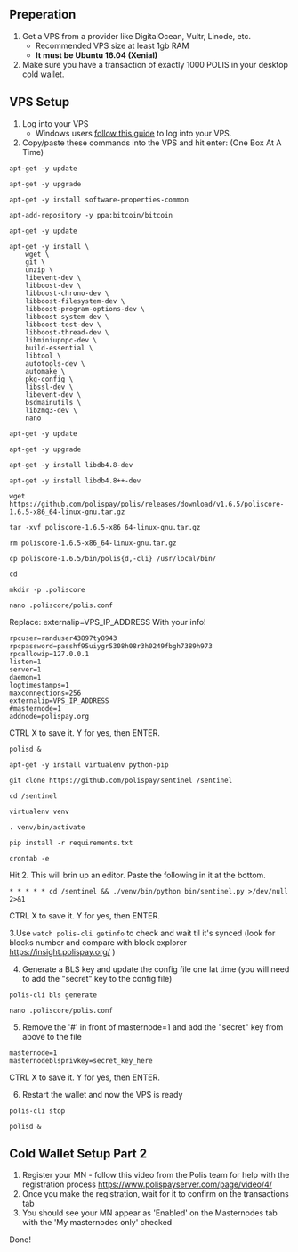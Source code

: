 ## Preperation

1. Get a VPS from a provider like DigitalOcean, Vultr, Linode, etc. 
   - Recommended VPS size at least 1gb RAM 
   - **It must be Ubuntu 16.04 (Xenial)**
2. Make sure you have a transaction of exactly 1000 POLIS in your desktop cold wallet.

## VPS Setup

1. Log into your VPS
   - Windows users [follow this guide](https://www.digitalocean.com/community/tutorials/how-to-log-into-your-droplet-with-putty-for-windows-users) to log into your VPS.
2. Copy/paste these commands into the VPS and hit enter: (One Box At A Time)
```
apt-get -y update
```
```
apt-get -y upgrade
```
```
apt-get -y install software-properties-common
```
```
apt-add-repository -y ppa:bitcoin/bitcoin
```
```
apt-get -y update
```
```
apt-get -y install \
    wget \
    git \
    unzip \
    libevent-dev \
    libboost-dev \
    libboost-chrono-dev \
    libboost-filesystem-dev \
    libboost-program-options-dev \
    libboost-system-dev \
    libboost-test-dev \
    libboost-thread-dev \
    libminiupnpc-dev \
    build-essential \
    libtool \
    autotools-dev \
    automake \
    pkg-config \
    libssl-dev \
    libevent-dev \
    bsdmainutils \
    libzmq3-dev \
    nano
```
```
apt-get -y update
```
```
apt-get -y upgrade
```
```
apt-get -y install libdb4.8-dev
```
```
apt-get -y install libdb4.8++-dev
```
```
wget https://github.com/polispay/polis/releases/download/v1.6.5/poliscore-1.6.5-x86_64-linux-gnu.tar.gz
```
```
tar -xvf poliscore-1.6.5-x86_64-linux-gnu.tar.gz
```
```
rm poliscore-1.6.5-x86_64-linux-gnu.tar.gz
```
```
cp poliscore-1.6.5/bin/polis{d,-cli} /usr/local/bin/
```
```
cd
```
```
mkdir -p .poliscore
```
```
nano .poliscore/polis.conf
```
Replace:
externalip=VPS_IP_ADDRESS
With your info!
```
rpcuser=randuser43897ty8943
rpcpassword=passhf95uiygr5308h08r3h0249fbgh7389h973
rpcallowip=127.0.0.1
listen=1
server=1
daemon=1
logtimestamps=1
maxconnections=256
externalip=VPS_IP_ADDRESS
#masternode=1
addnode=polispay.org
```
CTRL X to save it. Y for yes, then ENTER.
```
polisd &
```
```
apt-get -y install virtualenv python-pip
```
```
git clone https://github.com/polispay/sentinel /sentinel
```
```
cd /sentinel
```
```
virtualenv venv
```
```
. venv/bin/activate
```
```
pip install -r requirements.txt
```
```
crontab -e
```
Hit 2. This will brin up an editor. Paste the following in it at the bottom.
```
* * * * * cd /sentinel && ./venv/bin/python bin/sentinel.py >/dev/null 2>&1
```
CTRL X to save it. Y for yes, then ENTER.

3.Use `watch polis-cli getinfo` to check and wait til it's synced 
  (look for blocks number and compare with block explorer https://insight.polispay.org/ )
  
4. Generate a BLS key and update the config file one lat time (you will need to add the "secret" key to the config file)
```
polis-cli bls generate
```
```
nano .poliscore/polis.conf
```
5. Remove the '#' in front of masternode=1 and add the "secret" key from above to the file
```
masternode=1
masternodeblsprivkey=secret_key_here
```
CTRL X to save it. Y for yes, then ENTER.

6. Restart the wallet and now the VPS is ready
```
polis-cli stop
```
```
polisd &
```

## Cold Wallet Setup Part 2 

1. Register your MN - follow this video from the Polis team for help with the registration process
   https://www.polispayserver.com/page/video/4/
2. Once you make the registration, wait for it to confirm on the transactions tab
3. You should see your MN appear as 'Enabled' on the Masternodes tab with the 'My masternodes only' checked

Done!
